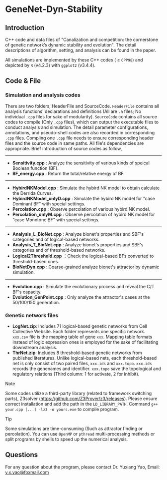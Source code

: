 # GeneNet-Dyn-Stability
## **Introduction**
C++ code and data files of "Canalization and competition: the cornerstone of genetic network’s dynamic stability and evolution". The detail descriptions of algorithm, setting, and analysis can be found in the paper. 

All simulations are implemented by these C++ codes ( $\geqslant$ `CPP98`) and depicted by `R` (v4.2.3) with `ggplot2` (v3.4.4). 

## **Code & File**
### **Simulation and analysis codes**
There are two folders, HeaderFile and SourceCode. `HeaderFile` contains all analysis functions' declarations and definitions (All are `.h` files; No individual `.cpp` files for sake of modularity). `SourceCode` contains all source codes to compile (Only `.cpp` files), which can output the executable files to conduct analysis and simulation. The detail parameter configurations, annotations, and pseudo-shell codes are also recorded in corresponding `.cpp` files. Compling one `.cpp` file needs to ensure corresponding header files and the source code in same paths. All file's dependencies are appropriate. Brief introduction of source codes as follow,

-------
- **Sensitivity.cpp** :  Analyze the sensitivity of various kinds of speical Boolean function (BF). 
- **BF_energy.cpp** :  Return the total/relative energy of BF.
-------
- **HybirdNKModel.cpp** : Simulate the hybird NK model to obtain calculate the Derrida Curves.
- **HybirdNKModel_onlyD.cpp** : Simulate the hybird NK model for "case Dominant BF" with special settings.
- **Percolation.cpp** : Observe percolation of various hybird NK model.
- **Percolation_onlyM.cpp** : Observe percolation of hybird NK model for "case Monotone BF" with special settings.
-------
- **Analysis_L_BioNet.cpp** : Analyze bionet's properties and SBF's categories and of logical-based networks.
- **Analysis_T_BioNet.cpp** : Analyze bionet's properties and SBF's categories and of threshold-based networks.
- **Logical2Threshold.cpp** ：Check the logical-based BFs converted to threshold-based ones.
- **BioNetDyn.cpp** : Coarse-grained analyze bionet's attractor by dynamic simulation.
-------
- **Evolution.cpp** : Simulate the evolutionary process and reveal the C/T BF's capacity.
- **Evolution_GenPoint.cpp** : Only analyze the attractor's cases at the 50/100/150 generation.


### **Genetic network files**
- **LogNet.zip**: Includes 71 logical-based genetic networks from Cell Collective Website. Each folder represents one specific network. `xxx.csv` file is the mapping table of gene `xxx`. Mapping table formats instead of logic expression ones is employed for the sake of facilitating downstream analysis.
- **ThrNet.zip**: Includes 8 threshold-based genetic networks from published literatures. Unlike logical-based nets, each threshold-based net is only consist of two paired files, `xxx.ids` and `xxx.topo`. `xxx.ids` records the genenames and identifier. `xxx.topo` save the topological and regulatory relations (Third column: 1 for activate, 2 for inhibit). 

> [!NOTE]
> Some codes utilize a third-party library (related to framework switching parts), Z3solver (https://github.com/Z3Prover/z3/releases). Please ensure correct installation and add the path in the `LD_LIBRARY_PATH`. Command `g++ your.cpp [...] -lz3 -o yours.exe` to compile program.

> [!TIP]
> Some simulations are time-consuming (Such as attractor finding or percolation). You can use `OpenMP` or `pthread` multi-processing methods or split programs by shells to speed up the numerical analysis. 

## **Questions** 
For any question about the program, please contact Dr. Yuxiang Yao, Email: y.x.yao@foxmail.com

